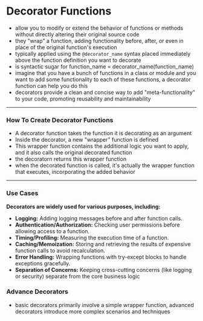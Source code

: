 # Decorator Functions
- allow you to modify or extend the behavior of functions or methods without directly altering their original source code
- they "wrap" a function, adding functionality before, after, or even in place of the original function's execution
- typically applied using the `@decorator_name` syntax placed immediately above the function definition you want to decorate
- is syntactic sugar for function_name = decorator_name(function_name)
- imagine that you have a bunch of functions in a class or module and you want to add some functionality to each of these functions, a decorator function can help you do this
- decorators provide a clean and concise way to add "meta-functionality" to your code, promoting reusability and maintainability

__________________________________________________________________

### How To Create Decorator Functions
- A decorator function takes the function it is decorating as an argument
- Inside the decorator, a new "wrapper" function is defined
- This wrapper function contains the additional logic you want to apply, and it also calls the original decorated function
- the decoratorn returns this wrapper function
- when the decorated function is called, it's actually the wrapper function that executes, incorporating the added behavior

__________________________________________________________________

### Use Cases
**Decorators are widely used for various purposes, including:**
- **Logging:** Adding logging messages before and after function calls.
- **Authentication/Authorization:** Checking user permissions before allowing access to a function.
- **Timing/Profiling:** Measuring the execution time of a function.
- **Caching/Memoization:** Storing and retrieving the results of expensive function calls to avoid recalculation.
- **Error Handling:** Wrapping functions with try-except blocks to handle exceptions gracefully.
- **Separation of Concerns:** Keeping cross-cutting concerns (like logging or security) separate from the core business logic

### Advance Decorators
- basic decorators primarily involve a simple wrapper function, advanced decorators introduce more complex scenarios and techniques